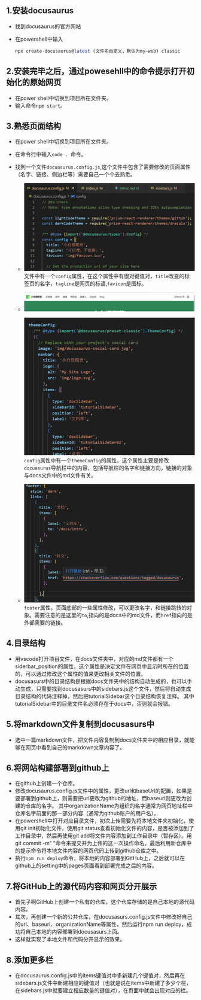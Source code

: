 ## 1.安装docusaurus

* 找到docusaurus的官方网站

* 在powershell中输入

  ```js
  npx create-docusaurus@latest (文件名自定义，默认为my—web) classic
  ```

## 2.安装完毕之后，通过powesehll中的命令提示打开初始化的原始网页

* 在power shell中切换到项目所在文件夹。
* 输入命令``` npm start ```。

## 3.熟悉页面结构

* 在power shell中切换到项目所在文件夹。

* 在命令行中输入```code . ```命令。

* 找到一个文件```docuasurus.config.js```,这个文件中包含了需要修改的页面属性（名字、链接、侧边栏等）需要自己一个个去熟悉。

  * ![image-20230703160320106](https://raw.githubusercontent.com/just-createone/images/master/image-20230703160320106.png)
    文件中有一个```config```属性，在这个属性中有很对键值对，```title```改变的标签页的名字，```tagline```是网页的标语,```favicon```是图标。

  * ![image-20230703162559730](https://raw.githubusercontent.com/just-createone/images/master/image-20230703162559730.png)

    ![image-20230703162630434](https://raw.githubusercontent.com/just-createone/images/master/image-20230703162630434.png)```config```属性中有一个```themeConfig```的属性，这个属性主要是修改```docuasurus```导航栏中的内容，包括导航栏的名字和链接方向，链接的对象与docs文件中的md文件有关。

  * ![image-20230703164142625](https://raw.githubusercontent.com/just-createone/images/master/image-20230703164142625.png)
    ```footer```属性，页面底部的一些属性修改，可以更改名字，和链接跳转的对象。需要注意的是这里的```to```,指向的是docs中的md文件，而```href```指向的是外部需要的链接。

## 4.目录结构

* 用vscode打开项目文件，在docs文件夹中，对应的md文件都有一个siderbar_position的属性，这个属性是决定文件在网页中显示时所在的位置的，可以通过修改这个属性的值来更改相关文件的位置。
* docusasurs中的目录结构是根据docs文件夹中的结构自动生成的，也可以手动生成，只需要找到docusasurs中的sidebars.js这个文件，然后将自动生成目录结构的代码注释掉，然后把tutorialSidebar这个目录结构恢复注释。
  其中tutorialSidebar中的目录文件名必须存在于docs中，否则就会报错。

## 5.将markdown文件复制到docusasurs中

* 选中一篇markdown文件，把文件内容复制到docs文件夹中的相应目录，就能够在网页中看到自己的markdown文章内容了。

## 6.将网站构建部署到github上

* 在github上创建一个仓库。
* 修改docusaurus.config.js文件中的属性，更改url和baseUrl的配置，如果是要部署到github上，则需要把url更改为github的地址，而baseurl则更改为创建的仓库的名字。 其中organizationName为组织的名字通常为网页地址栏中仓库名字前面的那一部分内容（通常为github账户的用户名）。
* 在powershell中打开对应目录文件，初次上传需要先将本地文件夹初始化，使用git init初始化文件，使用git status查看初始化文件的内容，是否被添加到了工作目录中，然后再使用git add将文件内容添加到工作目录中（暂存区）。用git commit -m“ ”命令来提交并为上传的这一次操作命名。最后利用新仓库中的提示命令将本地文件内容的网页代码上传到github仓库之中。
* 执行```npm run deploy```命令，将本地的内容部署到GitHub上，之后就可以在github上的setting中的pages页面看到部署完成之后的内容。

## 7.将GitHub上的源代码内容和网页分开展示

* 首先子啊GitHub上创建一个私有的仓库，这个仓库存储的是自己本地的源代码内容。
* 其次，再创建一个新的公共仓库，在docusasurs.config.js文件中修改好自己的url、baseurl、organizationName等属性，然后运行npm run deploy，成功将自己本地的内容部署到docusasurs上面。
* 这样就实现了本地文件和代码分开显示的效果。

## 8.添加更多栏

* 在docusaurus.config.js中的items键值对中多新建几个键值对，然后再在sidebars.js文件中新建相应的键值对（也就是说在items中新建了多少个栏，在sidebars.js中就要建立相应数量的键值对），在页面中就会出现对应的栏。